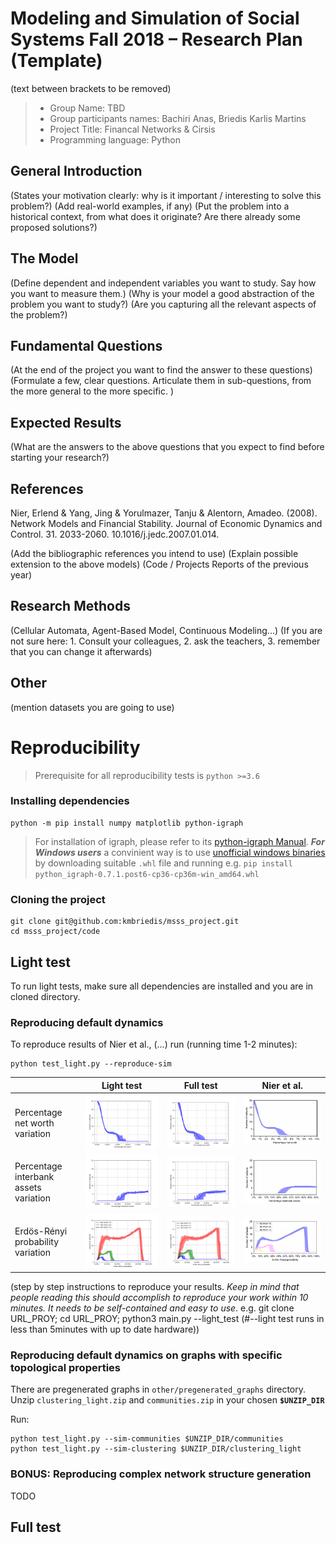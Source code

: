 # Modeling and Simulation of Social Systems Fall 2018 – Research Plan (Template)

(text between brackets to be removed)

> * Group Name: TBD
> * Group participants names: Bachiri Anas, Briedis Karlis Martins
> * Project Title: Financal Networks & Cirsis
> * Programming language: Python

## General Introduction

(States your motivation clearly: why is it important / interesting to solve this problem?)
(Add real-world examples, if any)
(Put the problem into a historical context, from what does it originate? Are there already some proposed solutions?)

## The Model

(Define dependent and independent variables you want to study. Say how you want to measure them.) (Why is your model a good abstraction of the problem you want to study?) (Are you capturing all the relevant aspects of the problem?)

## Fundamental Questions

(At the end of the project you want to find the answer to these questions)
(Formulate a few, clear questions. Articulate them in sub-questions, from the more general to the more specific. )

## Expected Results

(What are the answers to the above questions that you expect to find before starting your research?)

## References

Nier, Erlend & Yang, Jing & Yorulmazer, Tanju & Alentorn, Amadeo. (2008). Network Models and Financial Stability. Journal of Economic Dynamics and Control. 31. 2033-2060. 10.1016/j.jedc.2007.01.014.

(Add the bibliographic references you intend to use)
(Explain possible extension to the above models)
(Code / Projects Reports of the previous year)

## Research Methods

(Cellular Automata, Agent-Based Model, Continuous Modeling...) (If you are not sure here: 1. Consult your colleagues, 2. ask the teachers, 3. remember that you can change it afterwards)

## Other

(mention datasets you are going to use)

# Reproducibility

> Prerequisite for all reproducibility tests is `python >=3.6`

### Installing dependencies

```
python -m pip install numpy matplotlib python-igraph
```

> For installation of igraph, please refer to its [python-igraph Manual](https://igraph.org/python/doc/tutorial/install.html).
> **_For Windows users_** a convinient way is to use [unofficial windows binaries](https://www.lfd.uci.edu/~gohlke/pythonlibs/#python-igraph) by downloading suitable `.whl` file and running e.g. `pip install python_igraph‑0.7.1.post6‑cp36‑cp36m‑win_amd64.whl`

### Cloning the project

```
git clone git@github.com:kmbriedis/msss_project.git
cd msss_project/code
```

## Light test

To run light tests, make sure all dependencies are installed and you are in cloned directory.

### Reproducing default dynamics

To reproduce results of Nier et al., (...) run (running time 1-2 minutes):

```
python test_light.py --reproduce-sim
```

|                                       | Light test                                                   | Full test                                                  | Nier et al.                                                       |
| ------------------------------------- | ------------------------------------------------------------ | ---------------------------------------------------------- | ----------------------------------------------------------------- |
| Percentage net worth variation        | ![Net worth variation - light](media/gamma_light.png)        | ![Net worth variation - full](media/gamma_full.png)        | ![Net worth variation - Nier et al.](media/gamma_Nier.png)        |
| Percentage interbank assets variation | ![Interbank assets variation - light](media/theta_light.png) | ![Interbank assets variation - full](media/theta_full.png) | ![Interbank assets variation - Nier et al.](media/theta_Nier.png) |
| Erdös-Rényi probability variation     | ![Density variation - light](media/density_light.png)        | ![Density variation - full](media/density_full.png)        | ![Density variation - Nier et al.](media/density_Nier.png)        |

(step by step instructions to reproduce your results. _Keep in mind that people reading this should accomplish to reproduce your work within 10 minutes. It needs to be self-contained and easy to use_. e.g. git clone URL_PROY; cd URL_PROY; python3 main.py --light_test (#--light test runs in less than 5minutes with up to date hardware))

### Reproducing default dynamics on graphs with specific topological properties

There are pregenerated graphs in `other/pregenerated_graphs` directory. Unzip `clustering_light.zip` and `communities.zip` in your chosen **`$UNZIP_DIR`**

Run:

```
python test_light.py --sim-communities $UNZIP_DIR/communities
python test_light.py --sim-clustering $UNZIP_DIR/clustering_light
```

### BONUS: Reproducing complex network structure generation

TODO

## Full test
